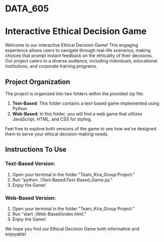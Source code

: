 # DATA_605
# Interactive Ethical Decision Game

Welcome to our interactive Ethical Decision Game! This engaging experience allows users to navigate through real-life scenarios, making choices that prompt instant feedback on the ethicality of their decisions. Our project caters to a diverse audience, including individuals, educational institutions, and corporate training programs.

## Project Organization

The project is organized into two folders within the provided zip file:

1. **Text-Based**: This folder contains a text-based game implemented using Python.
2. **Web-Based**: In this folder, you will find a web game that utilizes JavaScript, HTML, and CSS for styling.

Feel free to explore both versions of the game to see how we've designed them to serve your ethical decision-making needs.

## Instructions To Use

### Text-Based Version:

1. Open your terminal in the folder "Team_Kira_Group Project."
2. Run "python .\Text-Based\Text-Based_Game.py."
3. Enjoy the Game!

### Web-Based Version:

1. Open your terminal in the folder "Team_Kira_Group Project."
2. Run "start .\Web-Based\index.html."
3. Enjoy the Game!

We hope you find our Ethical Decision Game both informative and enjoyable!
